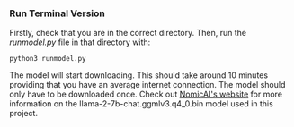### Run Terminal Version
Firstly, check that you are in the correct directory.
Then, run the *runmodel.py* file in that directory with:
```
python3 runmodel.py
```
The model will start downloading. This should take around 10 minutes providing that you have an average internet connection. The model should only have to be downloaded once. Check out [NomicAI's website](https://gpt4all.io/index.html) for more information on the llama-2-7b-chat.ggmlv3.q4_0.bin model used in this project.
